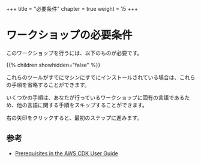 +++
title = "必要条件"
chapter = true
weight = 15
+++

# ワークショップの必要条件

このワークショップを行うには、以下のものが必要です。

{{% children showhidden="false" %}}

これらのツールがすでにマシンにすでにインストールされている場合は、これらの手順を省略することができます。

いくつかの手順は、あなたが行っているワークショップに固有の言語であるため、他の言語に関する手順をスキップすることができます。

右の矢印をクリックすると、最初のステップに進みます。

## 参考

- [Prerequisites in the AWS CDK User Guide](https://docs.aws.amazon.com/cdk/latest/guide/getting_started.html#getting_started_prerequisites)
